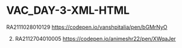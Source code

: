 # VAC_DAY-3-XML-HTML
RA2111028010129
https://codepen.io/vanshpitalia/pen/bGMrNyO

2) RA2112704010005
   https://codepen.io/animeshr22/pen/XWqaJer
